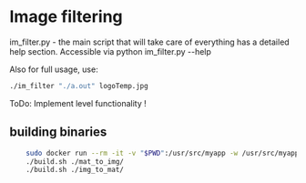 # Image filtering

im_filter.py - the main script that will take care of everything
has a detailed help section. Accessible via python im_filter.py --help 

Also for full usage, use:
```bash
./im_filter "./a.out" logoTemp.jpg
```

ToDo: Implement level functionality !

## building binaries

```bash
    sudo docker run --rm -it -v "$PWD":/usr/src/myapp -w /usr/src/myapp golang bash
    ./build.sh ./mat_to_img/
    ./build.sh ./img_to_mat/
```